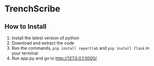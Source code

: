 # TrenchScribe

## How to Install
1) Install the latest version of python
2) Download and extract the code
3) Run the commands, ```pip install reportlab``` and ```pip install flask``` in your terminal
4) Run app.py and go to http://127.0.0.1:5000/
